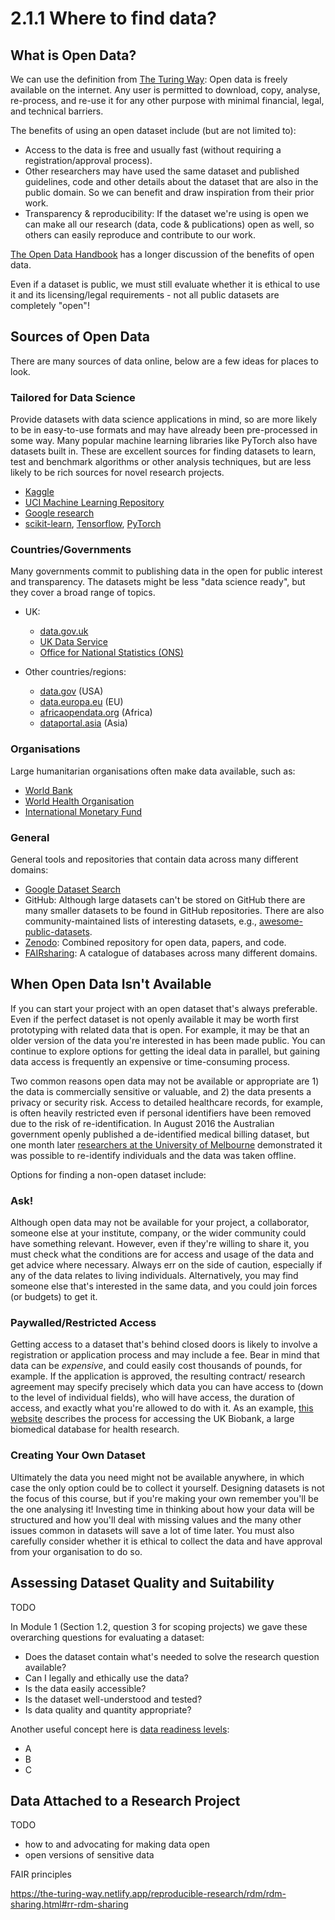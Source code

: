 # 2.1.1 Where to find data?



## What is Open Data?

We can use the definition from [The Turing Way](https://the-turing-way.netlify.app/reproducible-research/open/open-data.html): Open data is freely available on the internet. Any user is permitted to download, copy, analyse, re-process, and re-use it for any other purpose with minimal financial, legal, and technical barriers.

The benefits of using an open dataset include (but are not limited to):

- Access to the data is free and usually fast (without requiring a registration/approval process).
- Other researchers may have used the same dataset and published guidelines, code and other details about the dataset that are also in the public domain. So we can benefit and draw inspiration from their prior work.
- Transparency & reproducibility: If the dataset we're using is open we can make all our research (data, code & publications) open as well, so others can easily reproduce and contribute to our work.

[The Open Data Handbook](https://opendatahandbook.org/guide/en/why-open-data/) has a longer discussion of the benefits of open data.

Even if a dataset is public, we must still evaluate whether it is ethical to use it and its licensing/legal requirements - not all public datasets are completely "open"!

## Sources of Open Data

There are many sources of data online, below are a few ideas for places to look.

### Tailored for Data Science

Provide datasets with data science applications in mind, so are more likely to be in easy-to-use formats and may have already been pre-processed in some way. Many popular machine learning libraries like PyTorch also have datasets built in. These are excellent sources for finding datasets to learn, test and benchmark algorithms or other analysis techniques, but are less likely to be rich sources for novel research projects.

  - [Kaggle](https://www.kaggle.com/datasets)
  - [UCI Machine Learning Repository](https://archive.ics.uci.edu/ml/index.php)
  - [Google research](https://research.google/tools/datasets/)
  - [scikit-learn](https://scikit-learn.org/stable/datasets/toy_dataset.html), [Tensorflow](https://www.tensorflow.org/datasets), [PyTorch](https://pytorch.org/vision/stable/datasets.html)


### Countries/Governments

Many governments commit to publishing data in the open for public interest and transparency. The datasets might be less "data science ready", but they cover a broad range of topics.

- UK:
  - [data.gov.uk](https://data.gov.uk/)
  - [UK Data Service](https://www.ukdataservice.ac.uk/)
  - [Office for National Statistics (ONS)](https://www.ons.gov.uk/)

- Other countries/regions:
  - [data.gov](https://www.data.gov/) (USA)
  - [data.europa.eu](https://data.europa.eu/en) (EU)
  - [africaopendata.org](https://africaopendata.org/) (Africa)
  - [dataportal.asia](https://dataportal.asia/home) (Asia)

### Organisations

Large humanitarian organisations often make data available, such as:

  - [World Bank](https://microdata.worldbank.org/index.php/home)
  - [World Health Organisation](https://www.who.int/data/collections)
  - [International Monetary Fund](https://www.imf.org/en/Data)


### General

General tools and repositories that contain data across many different domains:

   - [Google Dataset Search](https://datasetsearch.research.google.com/)
   - GitHub: Although large datasets can't be stored on GitHub there are many smaller datasets to be found in GitHub repositories. There are also community-maintained lists of interesting datasets, e.g., [awesome-public-datasets](https://github.com/awesomedata/awesome-public-datasets).
   - [Zenodo](https://zenodo.org/): Combined repository for open data, papers, and code.
   - [FAIRsharing](https://fairsharing.org/): A catalogue of databases across many  different domains.



## When Open Data Isn't Available

If you can start your project with an open dataset that's always preferable. Even if the perfect dataset is not openly available it may be worth first prototyping with related data that is open. For example, it may be that an older version of the data you're interested in has been made public. You can continue to explore options for getting the ideal data in parallel, but gaining data access is frequently an expensive or time-consuming process.

Two common reasons open data may not be available or appropriate are 1) the data is commercially sensitive or valuable, and 2) the data presents a privacy or security risk. Access to detailed healthcare records, for example, is often heavily restricted even if personal identifiers have been removed due to the risk of re-identification. In August 2016 the Australian government openly published a de-identified medical billing dataset, but one month later [researchers at the University of Melbourne](https://arxiv.org/pdf/1712.05627.pdf) demonstrated it was possible to re-identify individuals and the data was taken offline.

Options for finding a non-open dataset include:

### Ask!

Although open data may not be available for your project, a collaborator, someone else at your institute, company, or the wider community could have something relevant. However, even if they're willing to share it, you must check what the conditions are for access and usage of the data and get advice where necessary. Always err on the side of caution, especially if any of the data relates to living individuals. Alternatively, you may find someone else that's interested in the same data, and you could join forces (or budgets) to get it.

### Paywalled/Restricted Access

Getting access to a dataset that's behind closed doors is likely to involve a registration or application process and may include a fee. Bear in mind that data can be _expensive_, and could easily cost thousands of pounds, for example. If the application is approved, the resulting contract/ research agreement may specify precisely which data you can have access to (down to the level of individual fields), who will have access, the duration of access, and exactly what you're allowed to do with it. As an example, [this website](https://www.ukbiobank.ac.uk/enable-your-research) describes the process for accessing the UK Biobank, a large biomedical database for health research.

### Creating Your Own Dataset

Ultimately the data you need might not be available anywhere, in which case the only option could be to collect it yourself. Designing datasets is not the focus of this course, but if you're making your own remember you'll be the one analysing it! Investing time in thinking about how your data will be structured and how you'll deal with missing values and the many other issues common in datasets will save a lot of time later. You must also carefully consider whether it is ethical to collect the data and have approval from your organisation to do so.



<!-- #region -->
## Assessing Dataset Quality and Suitability

TODO

In Module 1 (Section 1.2, question 3 for scoping projects) we gave these overarching questions for evaluating a dataset:
- Does the dataset contain what's needed to solve the research question available?
- Can I legally and ethically use the data?
- Is the data easily accessible?
- Is the dataset well-understood and tested?
- Is data quality and quantity appropriate?


Another useful concept here is [data readiness levels](https://arxiv.org/pdf/1705.02245.pdf):
- A
- B
- C

<!-- #endregion -->

## Data Attached to a Research Project

TODO

- how to and advocating for making data open
- open versions of sensitive data

FAIR principles

https://the-turing-way.netlify.app/reproducible-research/rdm/rdm-sharing.html#rr-rdm-sharing
